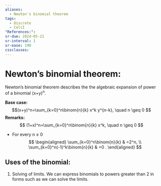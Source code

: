 ```yaml
---
aliases:
  - Newton's binomial theorem
tags:
  - Discrete
  - CalcI
"References:": 
sr-due: 2024-05-21
sr-interval: 1
sr-ease: 190
cssclasses:
---
```

# Newton’s binomial theorem:

Newton’s binomial theorem describes the the algebraic expansion of power of a binomial
 (x+y$)^n$. 

**Base case:**
$$(x+y)^n=\sum_{k=0}^n\binom{n}{k} x^k y^{n-k}, \quad n \geq 0 $$
**Remarks:**
$$
(1+x)^n=\sum_{k=0}^n\binom{n}{k} x^k, \quad n \geq 0 
$$
+ For every n ≥ 0
$$
\begin{aligned}
\sum_{k=0}^n\binom{n}{k} & =2^n, \\
\sum_{k=0}^n(-1)^k\binom{n}{k} & =0 .
\end{aligned}
$$

## Uses of the binomial: 

1. Solving of limits. We can express binomials to powers greater than 2 in forms such as we can solve the limits. 
